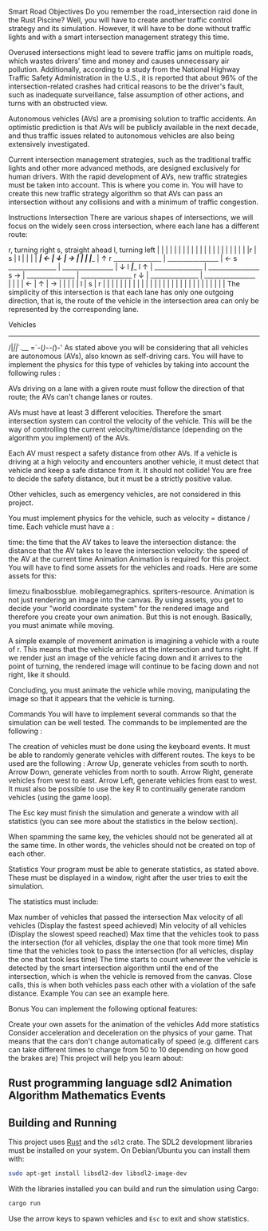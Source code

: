 Smart Road
Objectives
Do you remember the road_intersection raid done in the Rust Piscine? Well, you will have to create another traffic control strategy and its simulation. However, it will have to be done without traffic lights and with a smart intersection management strategy this time.

Overused intersections might lead to severe traffic jams on multiple roads, which wastes drivers' time and money and causes unnecessary air pollution. Additionally, according to a study from the National Highway Traffic Safety Administration in the U.S., it is reported that about 96% of the intersection-related crashes had critical reasons to be the driver's fault, such as inadequate surveillance, false assumption of other actions, and turns with an obstructed view.

Autonomous vehicles (AVs) are a promising solution to traffic accidents. An optimistic prediction is that AVs will be publicly available in the next decade, and thus traffic issues related to autonomous vehicles are also being extensively investigated.

Current intersection management strategies, such as the traditional traffic lights and other more advanced methods, are designed exclusively for human drivers. With the rapid development of AVs, new traffic strategies must be taken into account. This is where you come in. You will have to create this new traffic strategy algorithm so that AVs can pass an intersection without any collisions and with a minimum of traffic congestion.

Instructions
Intersection
There are various shapes of intersections, we will focus on the widely seen cross intersection, where each lane has a different route:

r, turning right
s, straight ahead
l, turning left
               |   |   |   |   |   |   |
               |   |   |   |   |   |   |
               |   |   |   |   |   |   |
               |r  | s | l |   |   |   |
_______________| ← | ↓ | → |   |   |   |________________
                           |            ↑ r
_______________            |            ________________
                           |            ← s
_______________            |            ________________
                           |            ↓ l
___________________________|____________________________
           l ↑             |
_______________            |            ________________
           s →             |
_______________            |            ________________
           r ↓             |
_______________            |            ________________
               |   |   |   | ← | ↑ | → |
               |   |   |   | l | s | r |
               |   |   |   |   |   |   |
               |   |   |   |   |   |   |
               |   |   |   |   |   |   |
               |   |   |   |   |   |   |
The simplicity of this intersection is that each lane has only one outgoing direction, that is, the route of the vehicle in the intersection area can only be represented by the corresponding lane.

Vehicles
  ______
 /|_||_\`.__
=`-(_)--(_)-'
As stated above you will be considering that all vehicles are autonomous (AVs), also known as self-driving cars. You will have to implement the physics for this type of vehicles by taking into account the following rules :

AVs driving on a lane with a given route must follow the direction of that route; the AVs can't change lanes or routes.

AVs must have at least 3 different velocities. Therefore the smart intersection system can control the velocity of the vehicle.
This will be the way of controlling the current velocity/time/distance (depending on the algorithm you implement) of the AVs.

Each AV must respect a safety distance from other AVs.
If a vehicle is driving at a high velocity and encounters another vehicle, it must detect that vehicle and keep a safe distance from it. It should not collide! You are free to decide the safety distance, but it must be a strictly positive value.

Other vehicles, such as emergency vehicles, are not considered in this project.

You must implement physics for the vehicle, such as velocity = distance / time. Each vehicle must have a :

time: the time that the AV takes to leave the intersection
distance: the distance that the AV takes to leave the intersection
velocity: the speed of the AV at the current time
Animation
Animation is required for this project. You will have to find some assets for the vehicles and roads. Here are some assets for this:

limezu
finalbossblue.
mobilegamegraphics.
spriters-resource.
Animation is not just rendering an image into the canvas. By using assets, you get to decide your "world coordinate system" for the rendered image and therefore you create your own animation. But this is not enough. Basically, you must animate while moving.

A simple example of movement animation is imagining a vehicle with a route of r. This means that the vehicle arrives at the intersection and turns right. If we render just an image of the vehicle facing down and it arrives to the point of turning, the rendered image will continue to be facing down and not right, like it should.

Concluding, you must animate the vehicle while moving, manipulating the image so that it appears that the vehicle is turning.

Commands
You will have to implement several commands so that the simulation can be well tested. The commands to be implemented are the following :

The creation of vehicles must be done using the keyboard events. It must be able to randomly generate vehicles with different routes. The keys to be used are the following :
Arrow Up, generate vehicles from south to north.
Arrow Down, generate vehicles from north to south.
Arrow Right, generate vehicles from west to east.
Arrow Left, generate vehicles from east to west.
It must also be possible to use the key R to continually generate random vehicles (using the game loop).

The Esc key must finish the simulation and generate a window with all statistics (you can see more about the statistics in the below section).

When spamming the same key, the vehicles should not be generated all at the same time. In other words, the vehicles should not be created on top of each other.

Statistics
Your program must be able to generate statistics, as stated above. These must be displayed in a window, right after the user tries to exit the simulation.

The statistics must include:

Max number of vehicles that passed the intersection
Max velocity of all vehicles (Display the fastest speed achieved)
Min velocity of all vehicles (Display the slowest speed reached)
Max time that the vehicles took to pass the intersection (for all vehicles, display the one that took more time)
Min time that the vehicles took to pass the intersection (for all vehicles, display the one that took less time)
The time starts to count whenever the vehicle is detected by the smart intersection algorithm until the end of the intersection, which is when the vehicle is removed from the canvas.
Close calls, this is when both vehicles pass each other with a violation of the safe distance.
Example
You can see an example here.

Bonus
You can implement the following optional features:

Create your own assets for the animation of the vehicles
Add more statistics
Consider acceleration and deceleration on the physics of your game. That means that the cars don't change automatically of speed (e.g. different cars can take different times to change from 50 to 10 depending on how good the brakes are)
This project will help you learn about:

Rust programming language
sdl2
Animation
Algorithm
Mathematics
Events
---

## Building and Running

This project uses [Rust](https://www.rust-lang.org/) and the `sdl2` crate.
The SDL2 development libraries must be installed on your system.
On Debian/Ubuntu you can install them with:

```bash
sudo apt-get install libsdl2-dev libsdl2-image-dev
```

With the libraries installed you can build and run the simulation using Cargo:

```bash
cargo run
```

Use the arrow keys to spawn vehicles and `Esc` to exit and show statistics.
